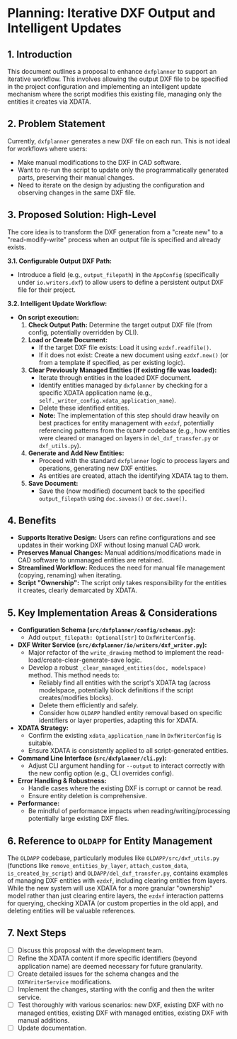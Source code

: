 # Planning: Iterative DXF Output and Intelligent Updates

## 1. Introduction

This document outlines a proposal to enhance `dxfplanner` to support an iterative workflow. This involves allowing the output DXF file to be specified in the project configuration and implementing an intelligent update mechanism where the script modifies this existing file, managing only the entities it creates via XDATA.

## 2. Problem Statement

Currently, `dxfplanner` generates a new DXF file on each run. This is not ideal for workflows where users:
- Make manual modifications to the DXF in CAD software.
- Want to re-run the script to update only the programmatically generated parts, preserving their manual changes.
- Need to iterate on the design by adjusting the configuration and observing changes in the same DXF file.

## 3. Proposed Solution: High-Level

The core idea is to transform the DXF generation from a "create new" to a "read-modify-write" process when an output file is specified and already exists.

**3.1. Configurable Output DXF Path:**
- Introduce a field (e.g., `output_filepath`) in the `AppConfig` (specifically under `io.writers.dxf`) to allow users to define a persistent output DXF file for their project.

**3.2. Intelligent Update Workflow:**
- **On script execution:**
    1.  **Check Output Path:** Determine the target output DXF file (from config, potentially overridden by CLI).
    2.  **Load or Create Document:**
        - If the target DXF file exists: Load it using `ezdxf.readfile()`.
        - If it does not exist: Create a new document using `ezdxf.new()` (or from a template if specified, as per existing logic).
    3.  **Clear Previously Managed Entities (if existing file was loaded):**
        - Iterate through entities in the loaded DXF document.
        - Identify entities managed by `dxfplanner` by checking for a specific XDATA application name (e.g., `self._writer_config.xdata_application_name`).
        - Delete these identified entities.
        - **Note:** The implementation of this step should draw heavily on best practices for entity management with `ezdxf`, potentially referencing patterns from the `OLDAPP` codebase (e.g., how entities were cleared or managed on layers in `del_dxf_transfer.py` or `dxf_utils.py`).
    4.  **Generate and Add New Entities:**
        - Proceed with the standard `dxfplanner` logic to process layers and operations, generating new DXF entities.
        - As entities are created, attach the identifying XDATA tag to them.
    5.  **Save Document:**
        - Save the (now modified) document back to the specified `output_filepath` using `doc.saveas()` or `doc.save()`.

## 4. Benefits

- **Supports Iterative Design:** Users can refine configurations and see updates in their working DXF without losing manual CAD work.
- **Preserves Manual Changes:** Manual additions/modifications made in CAD software to unmanaged entities are retained.
- **Streamlined Workflow:** Reduces the need for manual file management (copying, renaming) when iterating.
- **Script "Ownership":** The script only takes responsibility for the entities it creates, clearly demarcated by XDATA.

## 5. Key Implementation Areas & Considerations

- **Configuration Schema (`src/dxfplanner/config/schemas.py`):**
    - Add `output_filepath: Optional[str]` to `DxfWriterConfig`.
- **DXF Writer Service (`src/dxfplanner/io/writers/dxf_writer.py`):**
    - Major refactor of the `write_drawing` method to implement the read-load/create-clear-generate-save logic.
    - Develop a robust `_clear_managed_entities(doc, modelspace)` method. This method needs to:
        - Reliably find all entities with the script's XDATA tag (across modelspace, potentially block definitions if the script creates/modifies blocks).
        - Delete them efficiently and safely.
        - Consider how `OLDAPP` handled entity removal based on specific identifiers or layer properties, adapting this for XDATA.
- **XDATA Strategy:**
    - Confirm the existing `xdata_application_name` in `DxfWriterConfig` is suitable.
    - Ensure XDATA is consistently applied to all script-generated entities.
- **Command Line Interface (`src/dxfplanner/cli.py`):**
    - Adjust CLI argument handling for `--output` to interact correctly with the new config option (e.g., CLI overrides config).
- **Error Handling & Robustness:**
    - Handle cases where the existing DXF is corrupt or cannot be read.
    - Ensure entity deletion is comprehensive.
- **Performance:**
    - Be mindful of performance impacts when reading/writing/processing potentially large existing DXF files.

## 6. Reference to `OLDAPP` for Entity Management

The `OLDAPP` codebase, particularly modules like `OLDAPP/src/dxf_utils.py` (functions like `remove_entities_by_layer`, `attach_custom_data`, `is_created_by_script`) and `OLDAPP/del_dxf_transfer.py`, contains examples of managing DXF entities with `ezdxf`, including clearing entities from layers. While the new system will use XDATA for a more granular "ownership" model rather than just clearing entire layers, the `ezdxf` interaction patterns for querying, checking XDATA (or custom properties in the old app), and deleting entities will be valuable references.

## 7. Next Steps

- [ ] Discuss this proposal with the development team.
- [ ] Refine the XDATA content if more specific identifiers (beyond application name) are deemed necessary for future granularity.
- [ ] Create detailed issues for the schema changes and the `DXFWriterService` modifications.
- [ ] Implement the changes, starting with the config and then the writer service.
- [ ] Test thoroughly with various scenarios: new DXF, existing DXF with no managed entities, existing DXF with managed entities, existing DXF with manual additions.
- [ ] Update documentation.
